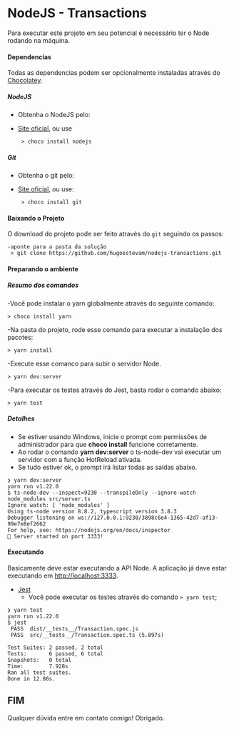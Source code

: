 # NodeJS - Transactions

Para executar este projeto em seu potencial é necessário ter o Node rodando na máquina.

#### Dependencias
Todas as dependencias podem ser opcionalmente instaladas através do [Chocolatey](https://chocolatey.org/).

##### NodeJS
* Obtenha o NodeJS pelo:
 * [Site oficial](https://nodejs.org/), ou use
 
        > choco install nodejs
 
##### Git
* Obtenha o git pelo:
 * [Site oficial](https://git-for-windows.github.io/), ou use:

        > choco install git
 
#### Baixando o Projeto

O download do projeto pode ser feito através do `git` seguindo os passos:

    -aponte para a pasta da solução
     > git clone https://github.com/hugoestevam/nodejs-transactions.git

#### Preparando o ambiente

##### Resumo dos comandos
    
-Você pode instalar o yarn globalmente através do seguinte comando:    

    > choco install yarn
        
-Na pasta do projeto, rode esse comando para executar a instalação dos pacotes:

    > yarn install         
        
-Execute esse comanco para subir o servidor Node.

    > yarn dev:server

-Para executar os testes através do Jest, basta rodar o comando abaixo:

    > yarn test


##### Detalhes

* Se estiver usando Windows, inicie o prompt com permissões de administrador para que **choco install** funcione corretamente.
* Ao rodar o comando **yarn dev:server** o ts-node-dev vai executar um servidor com a função HotReload ativada.
* Se tudo estiver ok, o prompt irá listar todas as saídas abaixo.

```shell
❯ yarn dev:server
yarn run v1.22.0
$ ts-node-dev --inspect=9230 --transpileOnly --ignore-watch node_modules src/server.ts
Ignore watch: [ 'node_modules' ]
Using ts-node version 8.8.2, typescript version 3.8.3
Debugger listening on ws://127.0.0.1:9230/3898c6e4-1365-42d7-af13-99e7e8ef2662
For help, see: https://nodejs.org/en/docs/inspector
🚀 Server started on port 3333!
```
#### Executando
Basicamente deve estar executando a API Node. A aplicação já deve estar executando em  [http://localhost:3333](http://localhost:3333). 

* [Jest](https://jestjs.io/)
    * Você pode executar os testes através do comando `> yarn test`;

```shell
❯ yarn test      
yarn run v1.22.0
$ jest
 PASS  dist/__tests__/Transaction.spec.js
 PASS  src/__tests__/Transaction.spec.ts (5.897s)

Test Suites: 2 passed, 2 total
Tests:       6 passed, 6 total
Snapshots:   0 total
Time:        7.928s
Ran all test suites.
Done in 12.86s.
```

## FIM

Qualquer dúvida entre em contato comigo!
Obrigado.

